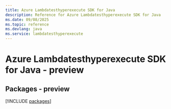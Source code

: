 ```yaml
---
title: Azure Lambdatesthyperexecute SDK for Java
description: Reference for Azure Lambdatesthyperexecute SDK for Java
ms.date: 09/08/2025
ms.topic: reference
ms.devlang: java
ms.service: lambdatesthyperexecute
---
```

# Azure Lambdatesthyperexecute SDK for Java - preview
## Packages - preview
[!INCLUDE [packages](lambdatesthyperexecute-index.md)]